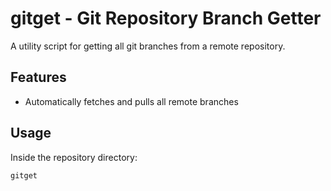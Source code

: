 # gitget - Git Repository Branch Getter

A utility script for getting all git branches from a remote repository.

## Features

- Automatically fetches and pulls all remote branches

## Usage

Inside the repository directory:

```bash
gitget
```
